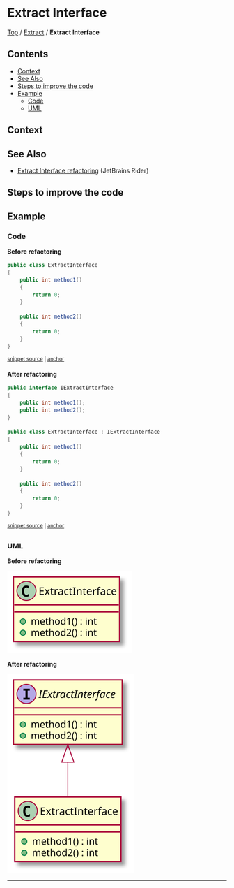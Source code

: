 <!--
GENERATED FILE - DO NOT EDIT
This file was generated by [MarkdownSnippets](https://github.com/SimonCropp/MarkdownSnippets).
Source File: /docs/Extract/mdsource/ExtractInterface.source.md
To change this file edit the source file and then execute ./run_markdown_templates.sh.
-->

# Extract Interface

[Top](../) / [Extract](.) / **Extract Interface**

<!-- toc -->
## Contents

  * [Context](#context)
  * [See Also](#see-also)
  * [Steps to improve the code <!-- endInclude -->](#steps-to-improve-the-code----endinclude---)
  * [Example](#example)
    * [Code](#code)
    * [UML](#uml)<!-- endToc -->

 <!-- include: ExtractInterface.description. path: /RefactoringSamples/Before/Extract/ExtractInterface.description.include.md -->
## Context

## See Also

* [Extract Interface refactoring](https://www.jetbrains.com/help/rider/Refactorings__Extract_Interface.html) (JetBrains Rider)

## Steps to improve the code <!-- endInclude -->

## Example

### Code

**Before refactoring**

<!-- snippet: ExtractInterface-Before -->
<a id='snippet-extractinterface-before'></a>
```cs
public class ExtractInterface
{
    public int method1()
    {
        return 0;
    }

    public int method2()
    {
        return 0;
    }
}
```
<sup><a href='/RefactoringSamples/Before/Extract/ExtractInterface.cs#L3-L16' title='Snippet source file'>snippet source</a> | <a href='#snippet-extractinterface-before' title='Start of snippet'>anchor</a></sup>
<!-- endSnippet -->

**After refactoring**

<!-- snippet: ExtractInterface-After -->
<a id='snippet-extractinterface-after'></a>
```cs
public interface IExtractInterface
{
    public int method1();
    public int method2();
}

public class ExtractInterface : IExtractInterface
{
    public int method1()
    {
        return 0;
    }

    public int method2()
    {
        return 0;
    }
}
```
<sup><a href='/RefactoringSamples/After/Extract/ExtractInterface.cs#L3-L22' title='Snippet source file'>snippet source</a> | <a href='#snippet-extractinterface-after' title='Start of snippet'>anchor</a></sup>
<!-- endSnippet -->

### UML

**Before refactoring**

![ExtractInterface - Before](../../uml/Before/Extract/ExtractInterface.svg?raw=true)

**After refactoring**

![ExtractInterface - After](../../uml/After/Extract/ExtractInterface.svg?raw=true)

-----


